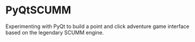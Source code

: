 # PyQtSCUMM
Experimenting with PyQt to build a point and click adventure game interface based on the legendary SCUMM engine.
